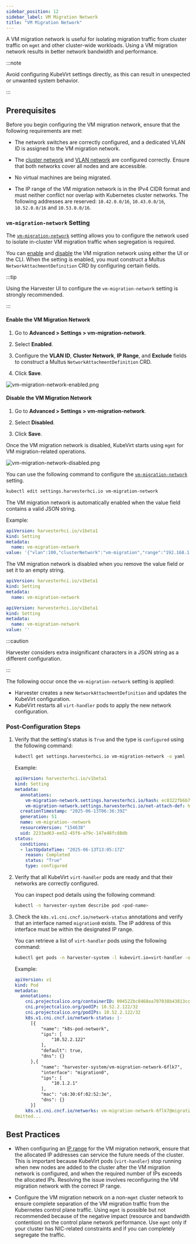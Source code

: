 ```yaml
---
sidebar_position: 12
sidebar_label: VM Migration Network
title: "VM Migration Network"
---
```


<head>
  <link rel="canonical" href="https://docs.harvesterhci.io/v1.6/advanced/vm-migration-network"/>
</head>

A VM migration network is useful for isolating migration traffic from cluster traffic on `mgmt` and other cluster-wide workloads. Using a VM migration network results in better network bandwidth and performance.

:::note

Avoid configuring KubeVirt settings directly, as this can result in unexpected or unwanted system behavior.

:::

## Prerequisites

Before you begin configuring the VM migration network, ensure that the following requirements are met:

- The network switches are correctly configured, and a dedicated VLAN ID is assigned to the VM migration network.

- The [cluster network](../networking/clusternetwork.md) and [VLAN network](../networking/harvester-network.md) are configured correctly. Ensure that both networks cover all nodes and are accessible.

- No virtual machines are being migrated.

- The IP range of the VM migration network is in the IPv4 CIDR format and must neither conflict nor overlap with Kubernetes cluster networks. The following addresses are reserved: `10.42.0.0/16`, `10.43.0.0/16`, `10.52.0.0/16` and `10.53.0.0/16`.

### `vm-migration-network` Setting

The [`vm-migration-network`](./settings.md#vm-migration-network) setting allows you to configure the network used to isolate in-cluster VM migration traffic when segregation is required.

You can [enable](#enable-the-vm-migration-network) and [disable](#disable-the-vm-migration-network) the VM migration network using either the UI or the CLI. When the setting is enabled, you must construct a Multus `NetworkAttachmentDefinition` CRD by configuring certain fields.

<Tabs>
<TabItem value="ui" label="UI" default>

:::tip

Using the Harvester UI to configure the `vm-migration-network` setting is strongly recommended.

:::

#### Enable the VM Migration Network

1. Go to **Advanced > Settings > vm-migration-network**.

1. Select **Enabled**.

1. Configure the **VLAN ID**, **Cluster Network**, **IP Range**, and **Exclude** fields to construct a Multus `NetworkAttachmentDefinition` CRD.

1. Click **Save**.

![vm-migration-network-enabled.png](/img/v1.6/vm-migration-network/vm-migration-network-enabled.png)

#### Disable the VM Migration Network

1. Go to **Advanced > Settings > vm-migration-network**.

1. Select **Disabled**.

1. Click **Save**.

Once the VM migration network is disabled, KubeVirt starts using `mgmt` for VM migration-related operations.

![vm-migration-network-disabled.png](/img/v1.6/vm-migration-network/vm-migration-network-disabled.png)

</TabItem>

<TabItem value="cli" label="CLI">

You can use the following command to configure the [`vm-migration-network`](./settings.md#vm-migration-network) setting.

```bash
kubectl edit settings.harvesterhci.io vm-migration-network
```

The VM migration network is automatically enabled when the value field contains a valid JSON string.

Example:

  ```yaml
  apiVersion: harvesterhci.io/v1beta1
  kind: Setting
  metadata:
    name: vm-migration-network
  value: '{"vlan":100,"clusterNetwork":"vm-migration","range":"192.168.1.0/24", "exclude":["192.168.1.100/32"]}'
  ```

The VM migration network is disabled when you remove the value field or set it to an empty string.

  ```yaml
  apiVersion: harvesterhci.io/v1beta1
  kind: Setting
  metadata:
    name: vm-migration-network
  ```

  ```yaml
  apiVersion: harvesterhci.io/v1beta1
  kind: Setting
  metadata:
    name: vm-migration-network
  value: ''
  ```

:::caution

Harvester considers extra insignificant characters in a JSON string as a different configuration.

:::

</TabItem>
</Tabs>

The following occur once the `vm-migration-network` setting is applied:

- Harvester creates a new `NetworkAttachmentDefinition` and updates the KubeVirt configuration.
- KubeVirt restarts all `virt-handler` pods to apply the new network configuration.

### Post-Configuration Steps

1. Verify that the setting's status is `True` and the type is `configured` using the following command:

    ```bash
    kubectl get settings.harvesterhci.io vm-migration-network -o yaml
    ```

    Example:

    ```yaml
    apiVersion: harvesterhci.io/v1beta1
    kind: Setting
    metadata:
      annotations:
        vm-migration-network.settings.harvesterhci.io/hash: ec8322fb6b741f94739cbb904fc73c3fda864d6d
        vm-migration-network.settings.harvesterhci.io/net-attach-def: harvester-system/vm-migration-network-6flk7
      creationTimestamp: "2025-06-13T06:36:39Z"
      generation: 51
      name: vm-migration--network
      resourceVersion: "154638"
      uid: 2233ad63-ee52-45f6-a79c-147e48fc88db
    status:
      conditions:
      - lastUpdateTime: "2025-06-13T13:05:17Z"
        reason: Completed
        status: "True"
        type: configured
    ```

1. Verify that all KubeVirt `virt-handler` pods are ready and that their networks are correctly configured.

    You can inspect pod details using the following command:

    ```bash
    kubectl -n harvester-system describe pod <pod-name>
    ```

1. Check the `k8s.v1.cni.cncf.io/network-status` annotations and verify that an interface named `migration0` exists. The IP address of this interface must be within the designated IP range.

    You can retrieve a list of `virt-handler` pods using the following command:

    ```bash
    kubectl get pods -n harvester-system -l kubevirt.io=virt-handler -o yaml
    ```

    Example:

    ```yaml
    apiVersion: v1
    kind: Pod
    metadata:
      annotations:
        cni.projectcalico.org/containerID: 004522bc8468ea707038b43813cce2fba144f0e97551d2d358808d57caf7b543
        cni.projectcalico.org/podIP: 10.52.2.122/32
        cni.projectcalico.org/podIPs: 10.52.2.122/32
        k8s.v1.cni.cncf.io/network-status: |-
          [{
              "name": "k8s-pod-network",
              "ips": [
                  "10.52.2.122"
              ],
              "default": true,
              "dns": {}
          },{
              "name": "harvester-system/vm-migration-network-6flk7",
              "interface": "migration0",
              "ips": [
                  "10.1.2.1"
              ],
              "mac": "c6:30:6f:02:52:3e",
              "dns": {}
          }]
        k8s.v1.cni.cncf.io/networks: vm-migration-network-6flk7@migration0
    Omitted...
    ```

## Best Practices

- When configuring an [IP range](#prerequisites) for the VM migration network, ensure that the allocated IP addresses can service the future needs of the cluster. This is important because KubeVirt pods (`virt-handler`) stop running when new nodes are added to the cluster after the VM migration network is configured, and when the required number of IPs exceeds the allocated IPs. Resolving the issue involves reconfiguring the VM migration network with the correct IP range.

- Configure the VM migration network on a non-`mgmt` cluster network to ensure complete separation of the VM migration traffic from the Kubernetes control plane traffic. Using `mgmt` is possible but not recommended because of the negative impact (resource and bandwidth contention) on the control plane network performance. Use `mgmt` only if your cluster has NIC-related constraints and if you can completely segregate the traffic.
